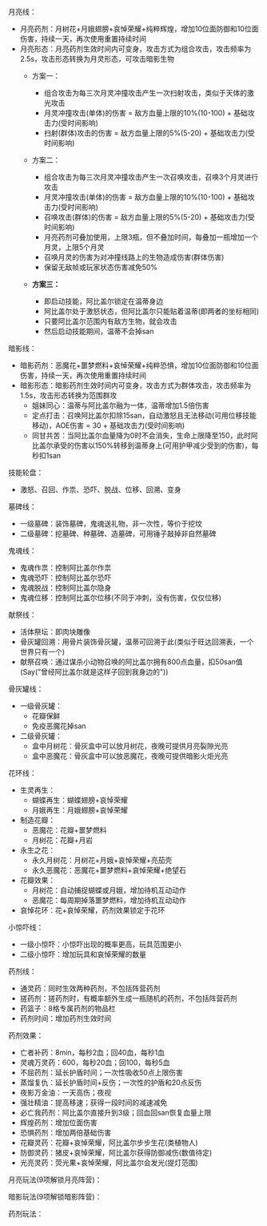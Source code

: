 月亮线：

+ 月亮药剂：月树花+月娥翅膀+哀悼荣耀+纯粹辉煌，增加10位面防御和10位面伤害，持续一天，再次使用重置持续时间
+ 月亮形态：月亮药剂生效时间内可变身，攻击方式为组合攻击，攻击频率为2.5s，攻击形态转换为月灵形态，可攻击暗影生物
  + 方案一：
    + 组合攻击为每三次月灵冲撞攻击产生一次扫射攻击，类似于天体的激光攻击
    + 月灵冲撞攻击(单体)的伤害 = 敌方血量上限的10%(10-100) + 基础攻击力(受时间影响)
    + 扫射(群体)攻击的伤害 = 敌方血量上限的5%(5-20) + 基础攻击力(受时间影响)
  
  + 方案二：
    + 组合攻击为每三次月灵冲撞攻击产生一次召唤攻击，召唤3个月灵进行攻击
    + 月灵冲撞攻击(单体)的伤害 = 敌方血量上限的10%(10-100) + 基础攻击力(受时间影响)
    + 召唤攻击(群体)的伤害 = 敌方血量上限的5%(5-20) + 基础攻击力(受时间影响)
    + 月亮药剂可叠加使用，上限3瓶，但不叠加时间，每叠加一瓶增加一个月灵，上限5个月灵
    + 召唤月灵的伤害为对冲撞线路上的生物造成伤害(群体伤害)
    + 保留无敌帧或玩家状态伤害减免50%

  + **方案三：**
    + 即启动技能，阿比盖尔锁定在温蒂身边
    + 阿比盖尔处于激怒状态，但阿比盖尔只能贴着温蒂(即两者的坐标相同)
    + 只要阿比盖尔范围内有敌方生物，就会攻击
    + 然后启动技能期间，温蒂不会掉san

暗影线：

+ 暗影药剂：恶魔花+噩梦燃料+哀悼荣耀+纯粹恐惧，增加10位面防御和10位面伤害，持续一天，再次使用重置持续时间
+ 暗影形态：暗影药剂生效时间内可变身，攻击方式为群体攻击，攻击频率为1.5s，攻击形态转换为范围群攻
  + 姐妹同心：温蒂与阿比盖尔融为一体，温蒂增加1.5倍伤害
  + 定点打击：召唤阿比盖尔扣除15san，自动激怒且无法移动(可用位移技能移动)，AOE伤害 = 30 + 基础攻击力(受时间影响)
  + 同甘共苦：当阿比盖尔血量降为0时不会消失，生命上限降至150，此时阿比盖尔承受的伤害以150%转移到温蒂身上(可用护甲减少受到的伤害)，每秒扣1san



技能轮盘：

+ 激怒、召回、作祟、恐吓、脱战、位移、回溯、变身



墓碑线：

+ 一级墓碑：装饰墓碑，鬼魂送礼物，非一次性，等价于挖坟
+ 二级墓碑：挖墓碑、种墓碑、造墓碑，可用锤子敲掉非自然墓碑



鬼魂线：

+ 鬼魂作祟：控制阿比盖尔作祟
+ 鬼魂恐吓：控制阿比盖尔恐吓
+ 鬼魂脱战：控制阿比盖尔隐身
+ 鬼魂位移：控制阿比盖尔位移(不同于冲刺，没有伤害，仅仅位移)



献祭线：

+ 活体祭坛：即肉块雕像
+ 骨灰罐回溯：用骨片装饰骨灰罐，温蒂可回溯于此(类似于旺达回溯表，一个世界只有一个)
+ 献祭召唤：通过谋杀小动物召唤的阿比盖尔拥有800点血量，扣50san值(Say("曾经阿比盖尔就是这样子回到我身边的"))



骨灰罐线：

+ 一级骨灰罐：
  + 花瓣保鲜
  + 免疫恶魔花掉san
+ 二级骨灰罐：
  + 盒中月树花：骨灰盒中可以放月树花，夜晚可提供月亮裂隙光亮
  + 盒中恶魔花：骨灰盒中可以放恶魔花，夜晚可提供暗影火炬光亮



花环线：

+ 生灵再生：
  + 蝴蝶再生：蝴蝶翅膀+哀悼荣耀
  + 月娥再生：月娥翅膀+哀悼荣耀
+ 制造花瓣：
  + 恶魔花：花瓣+噩梦燃料
  + 月树花：花瓣+月岩
+ 永生之花：
  + 永久月树花：月树花+月娥+哀悼荣耀+亮茄壳
  + 永久恶魔花：恶魔花+噩梦燃料+哀悼荣耀+绝望石
+ 花瓣效果：
  + 月树花：自动捕捉蝴蝶或月娥，增加待机互动动作
  + 恶魔花：每周期掉落噩梦燃料，增加待机互动动作
+ 哀悼花环：花+哀悼荣耀，药剂效果锁定于花环



小惊吓线：

+ 一级小惊吓：小惊吓出现的概率更高，玩具范围更小
+ 二级小惊吓：增加玩具和哀悼荣耀的数量



药剂线：

+ 通灵药：同时生效两种药剂，不包括阵营药剂
+ 搓药剂：搓药剂时，有概率额外生成一瓶随机的药剂，不包括阵营药剂
+ 药篮子：8格专属药剂的物品栏
+ 药剂时间：增加药剂生效时间



药剂效果：

+ 亡者补药：8min，每秒2血；回40血，每秒1血
+ 灵魂万灵药：600，每秒20血；回100，每秒5血
+ 不屈药剂：延长护盾时间；一次性吸收50点上限伤害
+ 蒸馏复仇：延长护盾时间+反伤；一次性的护盾和20点反伤
+ 夜影万金油：一天高伤；夜视
+ 强壮精油：提高移速；获得一段时间的减速减免
+ 必亡我药剂：阿比盖尔直接升到3级；回血回san恢复血量上限
+ 辉煌药剂：增加位面伤害
+ 恐惧药剂：增加两倍基础伤害
+ 花瓣灵药：花瓣+哀悼荣耀，阿比盖尔步步生花(类植物人)
+ 防御灵药：猪皮+哀悼荣耀，阿比盖尔获得防御减伤(数值待定)
+ 光亮灵药：荧光果+哀悼荣耀，阿比盖尔会发光(提灯范围)



月亮玩法(9项解锁月亮阵营)：

暗影玩法(9项解锁暗影阵营)：

药剂玩法：